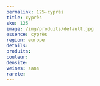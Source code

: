 ```yaml
---
permalink: 125-cyprès
title: cyprès
sku: 125
image: /img/produits/default.jpg
essence: cyprès
region: europe
details: 
produits:
couleur: 
densite: 
veines: sans
rarete: 
---
```

